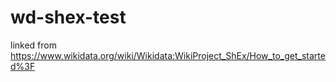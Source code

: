 # wd-shex-test

linked from https://www.wikidata.org/wiki/Wikidata:WikiProject_ShEx/How_to_get_started%3F

